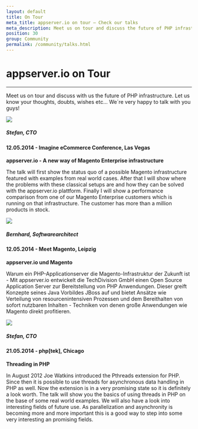 ```yaml
---
layout: default
title: On Tour
meta_title: appserver.io on tour – Check our talks
meta_description: Meet us on tour and discuss the future of PHP infrastructure. Let us know your thoughts, doubts, wishes etc... We´re very happy to talk with you!
position: 30
group: Community
permalink: /community/talks.html
---
```


# appserver.io on Tour
***

Meet us on tour and discuss with us the future of PHP infrastructure. Let us know your thoughts, doubts, wishes etc... We´re very happy to talk with you guys!

<div class="well">
    <div class="row">
        <div class="col-md-2 text-center">
            <a href="https://github.com/willkommers">
                <img src="https://github.com/willkommers.png" class="avatar img-circle">
            </a>
            <h5><b>Stefan</b>, CTO</h5>
        </div>
        <div class="col-md-10">
            <h4><b>12.05.2014</b> - Imagine eCommerce Conference, Las Vegas</h4>
            <p>
                <b>appserver.io - A new way of Magento Enterprise infrastructure</b>
            </p>
            <p>
                The talk will first show the status quo of a possible Magento infrastructure featured with examples
                from real world cases. After that I will show where the problems with these classical setups are and
                how they can be solved with the appserver.io plattform. Finally I will show a performance comparison
                from one of our Magento Enterprise customers which is running on that infrastructure. The customer
                has more than a million products in stock.
            </p>
        </div>
    </div>
</div>

<div class="well">
    <div class="row">
        <div class="col-md-2 text-center">
            <a href="https://github.com/wick-ed">
                <img src="https://github.com/wick-ed.png" class="avatar img-circle">
            </a>
            <h5><b>Bernhard</b>, Softwarearchitect</h5>
        </div>
        <div class="col-md-10">
            <h4><b>12.05.2014</b> - Meet Magento, Leipzig</h4>
            <p>
                <b>appserver.io und Magento</b>
            </p>
            <p>
                Warum ein PHP-Applicationserver die Magento-Infrastruktur der Zukunft ist -
                Mit appserver.io entwickelt die TechDivision GmbH einen Open Source Application Server
                zur Bereitstellung von PHP Anwendungen. Dieser greift Konzepte seines Java Vorbildes JBoss auf
                und bietet Ansätze wie Verteilung von resourcenintensiven Prozessen und dem Bereithalten von
                sofort nutzbaren Inhalten - Techniken von denen große Anwendungen wie Magento direkt profitieren.
            </p>
        </div>
    </div>
</div>

<div class="well">
    <div class="row">
        <div class="col-md-2 text-center">
            <a href="https://github.com/willkommers">
                <img src="https://github.com/willkommers.png" class="avatar img-circle">
            </a>
            <h5><b>Stefan</b>, CTO</h5>
        </div>
        <div class="col-md-10">
            <h4><b>21.05.2014</b> - php[tek], Chicago</h4>
            <p>
                <b>Threading in PHP</b>
            </p>
            <p>
                In August 2012 Joe Watkins introduced the Pthreads extension for PHP. Since then it is possible to
                use threads for asynchronous data handling in PHP as well. Now the extension is in a very promising
                state so it is definitely a look worth. The talk will show you the basics of using threads in PHP on
                the base of some real world examples. We will also have a look into interesting fields of future use.
                As parallelization and asynchronity is becoming more and more important this is a good way to step
                into some very interesting an promising fields.
            </p>
        </div>
    </div>
</div>

